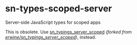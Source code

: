 # sn-types-scoped-server

Server-side JavaScript types for scoped apps

This is obsolete. Use [sn_typings_server_scoped](https://github.com/lerwine/sn_typings_server_scoped) *(forked from [erwine/sn_typings_server_scoped](https://github.com/erwine/sn_typings_server_scoped))*, instead.
